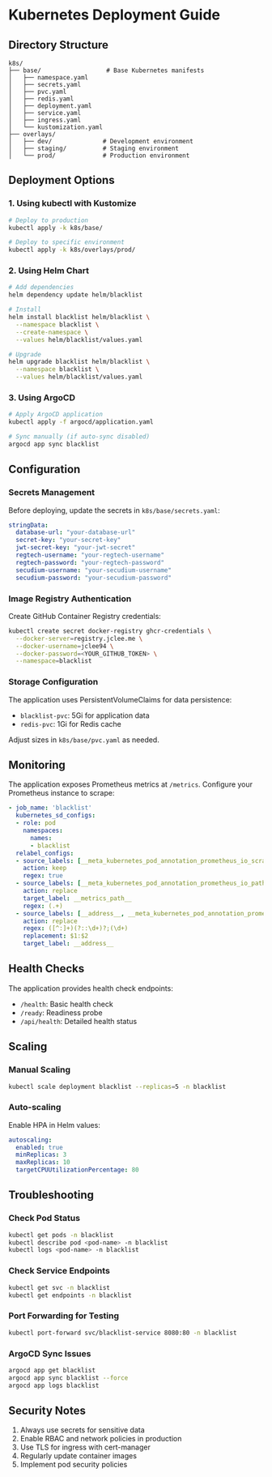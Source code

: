 # Kubernetes Deployment Guide

## Directory Structure

```
k8s/
├── base/                  # Base Kubernetes manifests
│   ├── namespace.yaml
│   ├── secrets.yaml
│   ├── pvc.yaml
│   ├── redis.yaml
│   ├── deployment.yaml
│   ├── service.yaml
│   ├── ingress.yaml
│   └── kustomization.yaml
├── overlays/
│   ├── dev/              # Development environment
│   ├── staging/          # Staging environment
│   └── prod/             # Production environment
```

## Deployment Options

### 1. Using kubectl with Kustomize

```bash
# Deploy to production
kubectl apply -k k8s/base/

# Deploy to specific environment
kubectl apply -k k8s/overlays/prod/
```

### 2. Using Helm Chart

```bash
# Add dependencies
helm dependency update helm/blacklist

# Install
helm install blacklist helm/blacklist \
  --namespace blacklist \
  --create-namespace \
  --values helm/blacklist/values.yaml

# Upgrade
helm upgrade blacklist helm/blacklist \
  --namespace blacklist \
  --values helm/blacklist/values.yaml
```

### 3. Using ArgoCD

```bash
# Apply ArgoCD application
kubectl apply -f argocd/application.yaml

# Sync manually (if auto-sync disabled)
argocd app sync blacklist
```

## Configuration

### Secrets Management

Before deploying, update the secrets in `k8s/base/secrets.yaml`:

```yaml
stringData:
  database-url: "your-database-url"
  secret-key: "your-secret-key"
  jwt-secret-key: "your-jwt-secret"
  regtech-username: "your-regtech-username"
  regtech-password: "your-regtech-password"
  secudium-username: "your-secudium-username"
  secudium-password: "your-secudium-password"
```

### Image Registry Authentication

Create GitHub Container Registry credentials:

```bash
kubectl create secret docker-registry ghcr-credentials \
  --docker-server=registry.jclee.me \
  --docker-username=jclee94 \
  --docker-password=<YOUR_GITHUB_TOKEN> \
  --namespace=blacklist
```

### Storage Configuration

The application uses PersistentVolumeClaims for data persistence:
- `blacklist-pvc`: 5Gi for application data
- `redis-pvc`: 1Gi for Redis cache

Adjust sizes in `k8s/base/pvc.yaml` as needed.

## Monitoring

The application exposes Prometheus metrics at `/metrics`. Configure your Prometheus instance to scrape:

```yaml
- job_name: 'blacklist'
  kubernetes_sd_configs:
  - role: pod
    namespaces:
      names:
      - blacklist
  relabel_configs:
  - source_labels: [__meta_kubernetes_pod_annotation_prometheus_io_scrape]
    action: keep
    regex: true
  - source_labels: [__meta_kubernetes_pod_annotation_prometheus_io_path]
    action: replace
    target_label: __metrics_path__
    regex: (.+)
  - source_labels: [__address__, __meta_kubernetes_pod_annotation_prometheus_io_port]
    action: replace
    regex: ([^:]+)(?::\d+)?;(\d+)
    replacement: $1:$2
    target_label: __address__
```

## Health Checks

The application provides health check endpoints:
- `/health`: Basic health check
- `/ready`: Readiness probe
- `/api/health`: Detailed health status

## Scaling

### Manual Scaling
```bash
kubectl scale deployment blacklist --replicas=5 -n blacklist
```

### Auto-scaling
Enable HPA in Helm values:
```yaml
autoscaling:
  enabled: true
  minReplicas: 3
  maxReplicas: 10
  targetCPUUtilizationPercentage: 80
```

## Troubleshooting

### Check Pod Status
```bash
kubectl get pods -n blacklist
kubectl describe pod <pod-name> -n blacklist
kubectl logs <pod-name> -n blacklist
```

### Check Service Endpoints
```bash
kubectl get svc -n blacklist
kubectl get endpoints -n blacklist
```

### Port Forwarding for Testing
```bash
kubectl port-forward svc/blacklist-service 8080:80 -n blacklist
```

### ArgoCD Sync Issues
```bash
argocd app get blacklist
argocd app sync blacklist --force
argocd app logs blacklist
```

## Security Notes

1. Always use secrets for sensitive data
2. Enable RBAC and network policies in production
3. Use TLS for ingress with cert-manager
4. Regularly update container images
5. Implement pod security policies
